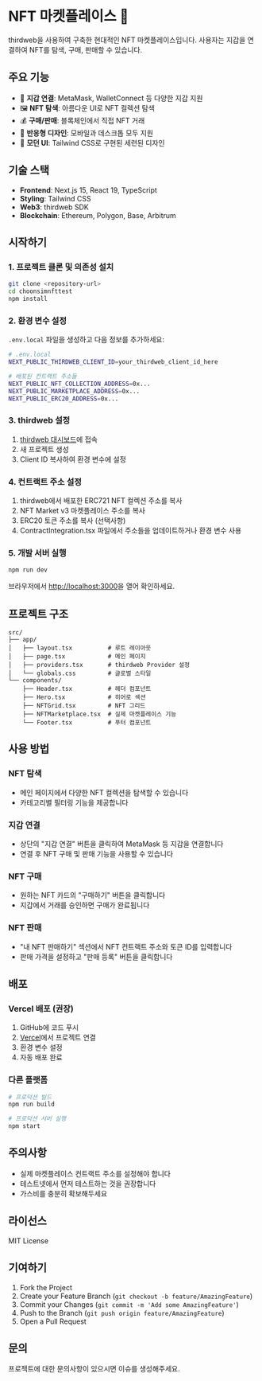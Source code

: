 # NFT 마켓플레이스 🎨

thirdweb을 사용하여 구축한 현대적인 NFT 마켓플레이스입니다. 사용자는 지갑을 연결하여 NFT를 탐색, 구매, 판매할 수 있습니다.

## 주요 기능

- 🔗 **지갑 연결**: MetaMask, WalletConnect 등 다양한 지갑 지원
- 🖼️ **NFT 탐색**: 아름다운 UI로 NFT 컬렉션 탐색
- 💰 **구매/판매**: 블록체인에서 직접 NFT 거래
- 📱 **반응형 디자인**: 모바일과 데스크톱 모두 지원
- 🎨 **모던 UI**: Tailwind CSS로 구현된 세련된 디자인

## 기술 스택

- **Frontend**: Next.js 15, React 19, TypeScript
- **Styling**: Tailwind CSS
- **Web3**: thirdweb SDK
- **Blockchain**: Ethereum, Polygon, Base, Arbitrum

## 시작하기

### 1. 프로젝트 클론 및 의존성 설치

```bash
git clone <repository-url>
cd choonsimnfttest
npm install
```

### 2. 환경 변수 설정

`.env.local` 파일을 생성하고 다음 정보를 추가하세요:

```bash
# .env.local
NEXT_PUBLIC_THIRDWEB_CLIENT_ID=your_thirdweb_client_id_here

# 배포된 컨트랙트 주소들
NEXT_PUBLIC_NFT_COLLECTION_ADDRESS=0x...
NEXT_PUBLIC_MARKETPLACE_ADDRESS=0x...
NEXT_PUBLIC_ERC20_ADDRESS=0x...
```

### 3. thirdweb 설정

1. [thirdweb 대시보드](https://thirdweb.com/dashboard)에 접속
2. 새 프로젝트 생성
3. Client ID 복사하여 환경 변수에 설정

### 4. 컨트랙트 주소 설정

1. thirdweb에서 배포한 ERC721 NFT 컬렉션 주소를 복사
2. NFT Market v3 마켓플레이스 주소를 복사
3. ERC20 토큰 주소를 복사 (선택사항)
4. ContractIntegration.tsx 파일에서 주소들을 업데이트하거나 환경 변수 사용

### 5. 개발 서버 실행

```bash
npm run dev
```

브라우저에서 [http://localhost:3000](http://localhost:3000)을 열어 확인하세요.

## 프로젝트 구조

```
src/
├── app/
│   ├── layout.tsx          # 루트 레이아웃
│   ├── page.tsx            # 메인 페이지
│   ├── providers.tsx       # thirdweb Provider 설정
│   └── globals.css         # 글로벌 스타일
└── components/
    ├── Header.tsx          # 헤더 컴포넌트
    ├── Hero.tsx            # 히어로 섹션
    ├── NFTGrid.tsx         # NFT 그리드
    ├── NFTMarketplace.tsx  # 실제 마켓플레이스 기능
    └── Footer.tsx          # 푸터 컴포넌트
```

## 사용 방법

### NFT 탐색

- 메인 페이지에서 다양한 NFT 컬렉션을 탐색할 수 있습니다
- 카테고리별 필터링 기능을 제공합니다

### 지갑 연결

- 상단의 "지갑 연결" 버튼을 클릭하여 MetaMask 등 지갑을 연결합니다
- 연결 후 NFT 구매 및 판매 기능을 사용할 수 있습니다

### NFT 구매

- 원하는 NFT 카드의 "구매하기" 버튼을 클릭합니다
- 지갑에서 거래를 승인하면 구매가 완료됩니다

### NFT 판매

- "내 NFT 판매하기" 섹션에서 NFT 컨트랙트 주소와 토큰 ID를 입력합니다
- 판매 가격을 설정하고 "판매 등록" 버튼을 클릭합니다

## 배포

### Vercel 배포 (권장)

1. GitHub에 코드 푸시
2. [Vercel](https://vercel.com)에서 프로젝트 연결
3. 환경 변수 설정
4. 자동 배포 완료

### 다른 플랫폼

```bash
# 프로덕션 빌드
npm run build

# 프로덕션 서버 실행
npm start
```

## 주의사항

- 실제 마켓플레이스 컨트랙트 주소를 설정해야 합니다
- 테스트넷에서 먼저 테스트하는 것을 권장합니다
- 가스비를 충분히 확보해두세요

## 라이선스

MIT License

## 기여하기

1. Fork the Project
2. Create your Feature Branch (`git checkout -b feature/AmazingFeature`)
3. Commit your Changes (`git commit -m 'Add some AmazingFeature'`)
4. Push to the Branch (`git push origin feature/AmazingFeature`)
5. Open a Pull Request

## 문의

프로젝트에 대한 문의사항이 있으시면 이슈를 생성해주세요.

